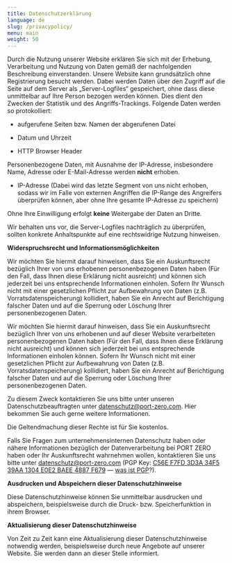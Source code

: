 ```yaml
---
title: Datenschutzerklärung
language: de
slug: /privacypolicy/
menu: main
weight: 50
---
```


Durch die Nutzung unserer Website erklären Sie sich mit der Erhebung, Verarbeitung und Nutzung von Daten gemäß der nachfolgenden Beschreibung einverstanden. Unsere Website kann grundsätzlich ohne Registrierung besucht werden. Dabei werden Daten über den Zugriff auf die Seite auf dem Server als „Server-Logfiles“ gespeichert, ohne dass diese unmittelbar auf Ihre Person bezogen werden können. Dies dient den Zwecken der Statistik und des Angriffs-Trackings. Folgende Daten werden so protokolliert:

-   aufgerufene Seiten bzw. Namen der abgerufenen Datei

-   Datum und Uhrzeit

-   HTTP Browser Header

Personenbezogene Daten, mit Ausnahme der IP-Adresse, insbesondere Name,
Adresse oder E-Mail-Adresse werden **nicht** erhoben.

-   IP-Adresse (Dabei wird das letzte Segment von uns nicht erhoben,
    sodass wir im Falle von externen Angriffen die IP-Range des
    Angreifers überprüfen können, aber ohne Ihre gesamte IP-Adresse zu
    speichern)

Ohne Ihre Einwilligung erfolgt **keine** Weitergabe der Daten an Dritte.

Wir behalten uns vor, die Server-Logfiles nachträglich zu überprüfen,
sollten konkrete Anhaltspunkte auf eine rechtswidrige Nutzung hinweisen.

**Widerspruchsrecht und Informationsmöglichkeiten**

Wir möchten Sie hiermit darauf hinweisen, dass Sie ein Auskunftsrecht
bezüglich Ihrer von uns erhobenen personenbezogenen Daten haben (Für den
Fall, dass Ihnen diese Erklärung nicht ausreicht) und können sich
jederzeit bei uns entsprechende Informationen einholen. Sofern Ihr
Wunsch nicht mit einer gesetzlichen Pflicht zur Aufbewahrung von Daten
(z.B. Vorratsdatenspeicherung) kollidiert, haben Sie ein Anrecht auf
Berichtigung falscher Daten und auf die Sperrung oder Löschung Ihrer
personenbezogenen Daten.

Wir möchten Sie hiermit darauf hinweisen, dass Sie ein Auskunftsrecht bezüglich Ihrer von uns erhobenen und auf dieser Website verarbeiteten personenbezogenen Daten haben (Für den Fall, dass Ihnen diese Erklärung nicht ausreicht) und können sich jederzeit bei uns entsprechende Informationen einholen können. Sofern Ihr Wunsch nicht mit einer gesetzlichen Pflicht zur Aufbewahrung von Daten (z.B. Vorratsdatenspeicherung) kollidiert, haben Sie ein Anrecht auf Berichtigung falscher Daten und auf die Sperrung oder Löschung Ihrer personenbezogenen Daten.

Zu diesem Zweck kontaktieren Sie uns bitte unter unseren Datenschutzbeauftragten unter [datenschutz@port-zero.com](mailto:datenschutz@port-zero.com).
Hier bekommen Sie auch gerne weitere Informationen.

Die Geltendmachung dieser Rechte ist für Sie kostenlos.

Falls Sie Fragen zum unternehmensinternen Datenschutz haben oder
nähere Informationen bezüglich der Datenverarbeitung bei PORT ZERO
haben oder Ihr Auskunftsrecht wahrnehmen wollen, kontaktieren Sie uns
bitte unter
[datenschutz@port-zero.com](mailto:datenschutz@port-zero.com)
(PGP Key: [C56E F7FD 3D3A 34F5 39AA  1304 E0E2 BAEE 4887
F679](/pubkey-datenschutz.asc) — [was ist PGP](https://emailselfdefense.fsf.org/de/infographic.html)?).

**Ausdrucken und Abspeichern dieser Datenschutzhinweise**

Diese Datenschutzhinweise können Sie unmittelbar ausdrucken und
abspeichern, beispielsweise durch die Druck- bzw. Speicherfunktion in
ihrem Browser.

**Aktualisierung dieser Datenschutzhinweise**

Von Zeit zu Zeit kann eine Aktualisierung dieser Datenschutzhinweise
notwendig werden, beispielsweise durch neue Angebote auf unserer
Website. Sie werden dann an dieser Stelle informiert.

